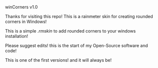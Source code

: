 winCorners v1.0

Thanks for visiting this repo! This is a rainmeter skin for creating rounded corners in Windows!

This is a simple *.rmskin* to add rounded corners to your windows installation!

Please suggest edits! this is the start of my Open-Source software and code!

This is one of the first versions! and it will always be!
